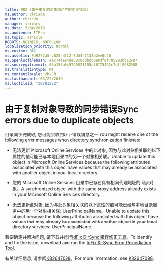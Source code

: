 ```yaml
---
title: 902 (由于重复的对象而产生的同步错误)
ms.author: chrisda
author: chrisda
manager: serdars
ms.date: 5/30/2018
ms.audience: ITPro
ms.topic: article
ROBOTS: NOINDEX, NOFOLLOW
localization_priority: Normal
ms.custom: 902
ms.assetid: 9d9277a5-c825-4512-8d54-7138b2ee0c40
ms.openlocfilehash: eac74a6d4de58c9cdbdc8e8df8f705293bb12e87
ms.sourcegitcommit: 03a156a9c9740521155a30775492c7dff0982588
ms.translationtype: MT
ms.contentlocale: zh-CN
ms.lasthandoff: 03/22/2019
ms.locfileid: "30781252"
---
```

# <a name="sync-errors-due-to-duplicate-objects"></a><span data-ttu-id="e1dd8-102">由于复制对象导致的同步错误</span><span class="sxs-lookup"><span data-stu-id="e1dd8-102">Sync errors due to duplicate objects</span></span>

<span data-ttu-id="e1dd8-103">目录同步完成时, 您可能会收到以下错误消息之一:</span><span class="sxs-lookup"><span data-stu-id="e1dd8-103">You might receive one of the following error messages when directory synchronization finishes:</span></span>
  
- <span data-ttu-id="e1dd8-104">无法更新 Microsoft Online Services 中的此对象, 因为与此对象相关联的以下属性的值可能已与本地目录中的另一个对象相关联。</span><span class="sxs-lookup"><span data-stu-id="e1dd8-104">Unable to update this object in Microsoft Online Services because the following attributes associated with this object have values that may already be associated with another object in your local directory.</span></span>
    
- <span data-ttu-id="e1dd8-105">您的 Microsoft Online Services 目录中已存在具有相同代理地址的同步对象。</span><span class="sxs-lookup"><span data-stu-id="e1dd8-105">A synchronized object with the same proxy address already exists in your Microsoft Online Services directory.</span></span>
    
- <span data-ttu-id="e1dd8-106">无法更新此对象, 因为与此对象相关联的以下属性的值可能已经与本地目录服务中的另一个对象相关联: UserPrincipalName。</span><span class="sxs-lookup"><span data-stu-id="e1dd8-106">Unable to update this object because the following attributes associated with this object have values that may already be associated with another object in your local directory services: UserPrincipalName.</span></span>
    
<span data-ttu-id="e1dd8-107">若要确定并解决问题, 请下载并运行[IdFix DirSync 错误修正工具](https://www.microsoft.com/download/details.aspx?id=36832)。</span><span class="sxs-lookup"><span data-stu-id="e1dd8-107">To identify and fix the issue, download and run the [IdFix DirSync Error Remediation Tool](https://www.microsoft.com/download/details.aspx?id=36832).</span></span>
  
<span data-ttu-id="e1dd8-108">有关详细信息, 请参阅[KB2647098](https://support.microsoft.com/help/2647098/duplicate-or-invalid-attributes-prevent-directory-synchronization-in-o)。</span><span class="sxs-lookup"><span data-stu-id="e1dd8-108">For more information, see [KB2647098](https://support.microsoft.com/help/2647098/duplicate-or-invalid-attributes-prevent-directory-synchronization-in-o).</span></span>
  

